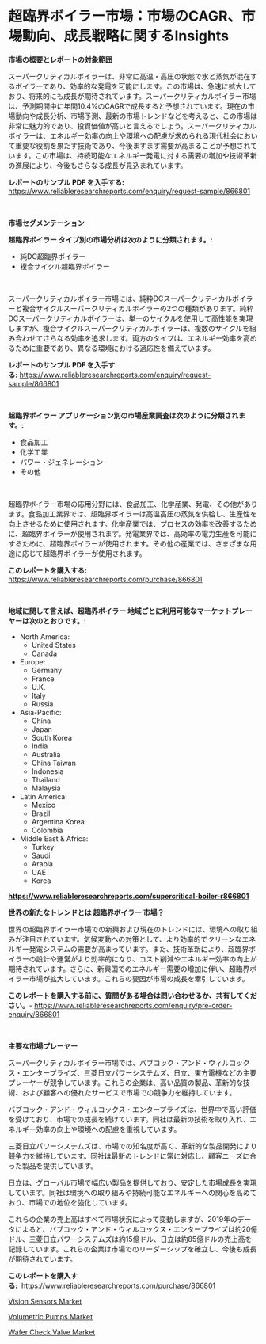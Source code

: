 <p><h1>超臨界ボイラー市場：市場のCAGR、市場動向、成長戦略に関するInsights</h1></p><p><strong>市場の概要とレポートの対象範囲</strong></p>
<p><p>スーパークリティカルボイラーは、非常に高温・高圧の状態で水と蒸気が混在するボイラーであり、効率的な発電を可能にします。この市場は、急速に拡大しており、将来的にも成長が期待されています。スーパークリティカルボイラー市場は、予測期間中に年間10.4%のCAGRで成長すると予想されています。現在の市場動向や成長分析、市場予測、最新の市場トレンドなどを考えると、この市場は非常に魅力的であり、投資価値が高いと言えるでしょう。スーパークリティカルボイラーは、エネルギー効率の向上や環境への配慮が求められる現代社会において重要な役割を果たす技術であり、今後ますます需要が高まることが予想されています。この市場は、持続可能なエネルギー発電に対する需要の増加や技術革新の進展により、今後もさらなる成長が見込まれています。</p></p>
<p><strong>レポートのサンプル PDF を入手する:</strong> <a href="https://www.reliableresearchreports.com/enquiry/request-sample/866801">https://www.reliableresearchreports.com/enquiry/request-sample/866801</a></p>
<p>&nbsp;</p>
<p><strong>市場セグメンテーション</strong></p>
<p><strong>超臨界ボイラー タイプ別の市場分析は次のように分類されます。:</strong></p>
<p><ul><li>純DC超臨界ボイラー</li><li>複合サイクル超臨界ボイラー</li></ul></p>
<p>&nbsp;</p>
<p><p>スーパークリティカルボイラー市場には、純粋DCスーパークリティカルボイラーと複合サイクルスーパークリティカルボイラーの2つの種類があります。純粋DCスーパークリティカルボイラーは、単一のサイクルを使用して高性能を実現しますが、複合サイクルスーパークリティカルボイラーは、複数のサイクルを組み合わせてさらなる効率を追求します。両方のタイプは、エネルギー効率を高めるために重要であり、異なる環境における適応性を備えています。</p></p>
<p><strong>レポートのサンプル PDF を入手する:</strong>&nbsp;<a href="https://www.reliableresearchreports.com/enquiry/request-sample/866801">https://www.reliableresearchreports.com/enquiry/request-sample/866801</a></p>
<p>&nbsp;</p>
<p><strong> 超臨界ボイラー アプリケーション別の市場産業調査は次のように分類されます。:</strong></p>
<p><ul><li>食品加工</li><li>化学工業</li><li>パワー・ジェネレーション</li><li>その他</li></ul></p>
<p>&nbsp;</p>
<p><p>超臨界ボイラー市場の応用分野には、食品加工、化学産業、発電、その他があります。食品加工業界では、超臨界ボイラーは高温高圧の蒸気を供給し、生産性を向上させるために使用されます。化学産業では、プロセスの効率を改善するために、超臨界ボイラーが使用されます。発電業界では、高効率の電力生産を可能にするために、超臨界ボイラーが使用されます。その他の産業では、さまざまな用途に応じて超臨界ボイラーが使用されます。</p></p>
<p><strong>このレポートを購入する:</strong>&nbsp; <a href="https://www.reliableresearchreports.com/purchase/866801">https://www.reliableresearchreports.com/purchase/866801</a></p>
<p>&nbsp;</p>
<p><strong>地域に関して言えば、超臨界ボイラー 地域ごとに利用可能なマーケットプレーヤーは次のとおりです。:</strong></p>
<p><ul>
    <li>
        North America:
        <ul>
            <li>United States</li>
            <li>Canada</li>
        </ul>
    </li>
    <li>
        Europe:
        <ul>
            <li>Germany</li>
            <li>France</li>
            <li>U.K.</li>
            <li>Italy</li>
            <li>Russia</li>
        </ul>
    </li>
    <li>
        Asia-Pacific:
        <ul>
            <li>China</li>
            <li>Japan</li>
            <li>South Korea</li>
            <li>India</li>
            <li>Australia</li>
            <li>China Taiwan</li>
            <li>Indonesia</li>
            <li>Thailand</li>
            <li>Malaysia</li>
        </ul>
    </li>
    <li>
        Latin America:
        <ul>
            <li>Mexico</li>
            <li>Brazil</li>
            <li>Argentina Korea</li>
            <li>Colombia</li>
        </ul>
    </li>
    <li>
        Middle East & Africa:
        <ul>
            <li>Turkey</li>
            <li>Saudi</li>
            <li>Arabia</li>
            <li>UAE</li>
            <li>Korea</li>
        </ul>
    </li>
    </ul></p>
<p><strong><a href="https://www.reliableresearchreports.com/supercritical-boiler-r866801">https://www.reliableresearchreports.com/supercritical-boiler-r866801</a></strong>&nbsp;</p>
<p><strong>世界の新たなトレンドとは 超臨界ボイラー 市場？</strong></p>
<p><p>世界の超臨界ボイラー市場での新興および現在のトレンドには、環境への取り組みが注目されています。気候変動への対策として、より効率的でクリーンなエネルギー発電システムの需要が高まっています。また、技術革新により、超臨界ボイラーの設計や運営がより効率的になり、コスト削減やエネルギー効率の向上が期待されています。さらに、新興国でのエネルギー需要の増加に伴い、超臨界ボイラー市場が拡大しています。これらの要因が市場の成長を牽引しています。</p></p>
<p><strong>このレポートを購入する前に、質問がある場合は問い合わせるか、共有してください。</strong>- <a href="https://www.reliableresearchreports.com/enquiry/pre-order-enquiry/866801">https://www.reliableresearchreports.com/enquiry/pre-order-enquiry/866801</a></p>
<p>&nbsp;</p>
<p><strong>主要な市場プレーヤー</strong></p>
<p><p>スーパークリティカルボイラー市場では、バブコック・アンド・ウィルコックス・エンタープライズ、三菱日立パワーシステムズ、日立、東方電機などの主要プレーヤーが競争しています。これらの企業は、高い品質の製品、革新的な技術、および顧客への優れたサービスで市場での競争力を維持しています。</p><p>バブコック・アンド・ウィルコックス・エンタープライズは、世界中で高い評価を受けており、市場での成長を続けています。同社は最新の技術を取り入れ、エネルギー効率の向上や環境への配慮を重視しています。</p><p>三菱日立パワーシステムズは、市場での知名度が高く、革新的な製品開発により競争力を維持しています。同社は最新のトレンドに常に対応し、顧客ニーズに合った製品を提供しています。</p><p>日立は、グローバル市場で幅広い製品を提供しており、安定した市場成長を実現しています。同社は環境への取り組みや持続可能なエネルギーへの関心を高めており、市場での地位を強化しています。</p><p>これらの企業の売上高はすべて市場状況によって変動しますが、2019年のデータによると、バブコック・アンド・ウィルコックス・エンタープライズは約20億ドル、三菱日立パワーシステムズは約15億ドル、日立は約85億ドルの売上高を記録しています。これらの企業は市場でのリーダーシップを確立し、今後も成長が期待されています。</p></p>
<p><strong>このレポートを購入する:</strong>&nbsp;&nbsp;<a href="https://www.reliableresearchreports.com/purchase/866801">https://www.reliableresearchreports.com/purchase/866801</a></p>
<p><p><a href="https://github.com/Krish2023na/Market-Research-Report-List-4/blob/main/vision-sensors-market.md">Vision Sensors Market</a></p><p><a href="https://github.com/RickHolmes3/Market-Research-Report-List-4/blob/main/volumetric-pumps-market.md">Volumetric Pumps Market</a></p><p><a href="https://github.com/Alonsoolds3wq1d81czn8rbol/Market-Research-Report-List-2/blob/main/wafer-check-valve-market.md">Wafer Check Valve Market</a></p></p>